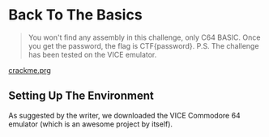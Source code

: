# Back To The Basics

> You won't find any assembly in this challenge, only C64 BASIC. Once you get the password, the flag is CTF{password}. P.S. The challenge has been tested on the VICE emulator.

[crackme.prg]()

## Setting Up The Environment

As suggested by the writer, we downloaded the VICE Commodore 64 emulator (which is an awesome project by itself). 

[](0.png)

